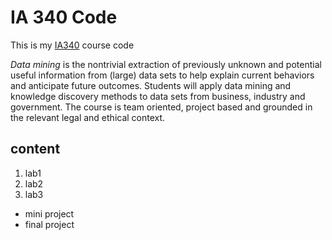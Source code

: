 # IA 340 Code

This is my [IA340](https://catalog.jmu.edu/preview_course_nopop.php?catoid=50&coid=258336) course code 

*Data mining* is the nontrivial extraction of previously unknown and potential useful information from (large) data sets to help explain current behaviors and anticipate future outcomes. Students will apply data mining and knowledge discovery methods to data sets from business, industry and government. The course is team oriented, project based and grounded in the relevant legal and ethical context.

## content 

1. lab1
2. lab2
3. lab3

- mini project
- final project 
